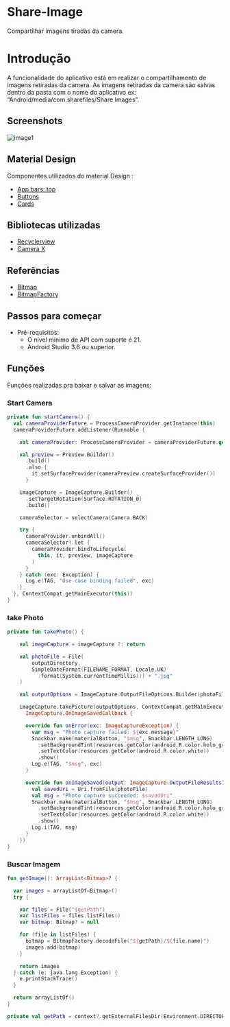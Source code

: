 # Share-Image

Compartilhar imagens tiradas da camera.

# Introdução

A funcionalidade do aplicativo está em realizar o compartilhamento de imagens retiradas da camera.
As imagens retiradas da camera são salvas dentro da pasta com o nome do aplicativo ex: “Android/media/com.sharefiles/Share Images”.

## Screenshots

![image1](screenshots/image_animada.gif "Gif animado")

## Material Design

Componentes utilizados do material Design :

- [App bars: top](https://material.io/components/app-bars-top)
- [Buttons](https://material.io/components/buttons)
- [Cards](https://material.io/components/cards)

## Bibliotecas utilizadas

- [Recyclerview](https://developer.android.com/guide/topics/ui/layout/recyclerview)
- [Camera X](https://developer.android.com/training/camerax)

## Referências

- [Bitmap](https://developer.android.com/reference/android/graphics/Bitmap)
- [BitmapFactory](https://developer.android.com/reference/android/graphics/BitmapFactory)

## Passos para começar

- Pré-requisitos:
  - O nível mínimo de API com suporte é 21.
  - Android Studio 3.6 ou superior.

## Funções

Funções realizadas pra baixar e salvar as imagens:

### Start Camera

```kotlin
private fun startCamera() {
  val cameraProviderFuture = ProcessCameraProvider.getInstance(this)
  cameraProviderFuture.addListener(Runnable {

    val cameraProvider: ProcessCameraProvider = cameraProviderFuture.get()

    val preview = Preview.Builder()
      .build()
      .also {
        it.setSurfaceProvider(cameraPreview.createSurfaceProvider())
      }

    imageCapture = ImageCapture.Builder()
      .setTargetRotation(Surface.ROTATION_0)
      .build()

    cameraSelector = selectCamera(Camera.BACK)

    try {
      cameraProvider.unbindAll()
      cameraSelector?.let {
        cameraProvider.bindToLifecycle(
          this, it, preview, imageCapture
        )
      }
    } catch (exc: Exception) {
      Log.e(TAG, "Use case binding failed", exc)
    }
  }, ContextCompat.getMainExecutor(this))
}

```

### take Photo

```kotlin
private fun takePhoto() {

    val imageCapture = imageCapture ?: return

    val photoFile = File(
        outputDirectory,
        SimpleDateFormat(FILENAME_FORMAT, Locale.UK)
          .format(System.currentTimeMillis()) + ".jpg"
    )

    val outputOptions = ImageCapture.OutputFileOptions.Builder(photoFile).build()

    imageCapture.takePicture(outputOptions, ContextCompat.getMainExecutor(this), object :
      ImageCapture.OnImageSavedCallback {

      override fun onError(exc: ImageCaptureException) {
        var msg = "Photo capture failed: ${exc.message}"
        Snackbar.make(materialButton, "$msg", Snackbar.LENGTH_LONG)
          .setBackgroundTint(resources.getColor(android.R.color.holo_green_light))
          .setTextColor(resources.getColor(android.R.color.white))
          .show()
        Log.e(TAG, "$msg", exc)
      }

      override fun onImageSaved(output: ImageCapture.OutputFileResults) {
        val savedUri = Uri.fromFile(photoFile)
        val msg = "Photo capture succeeded: $savedUri"
        Snackbar.make(materialButton, "$msg", Snackbar.LENGTH_LONG)
          .setBackgroundTint(resources.getColor(android.R.color.holo_green_light))
          .setTextColor(resources.getColor(android.R.color.white))
          .show()
        Log.i(TAG, msg)
      }
    })
}


```

### Buscar Imagem

```kotlin
fun getImage(): ArrayList<Bitmap>? {

  var images = arrayListOf<Bitmap>()
  try {

    var files = File("$getPath")
    var listFiles = files.listFiles()
    var bitmap: Bitmap? = null

    for (file in listFiles) {
      bitmap = BitmapFactory.decodeFile("${getPath}/${file.name}")
      images.add(bitmap)
    }

    return images
  } catch (e: java.lang.Exception) {
    e.printStackTrace()
  }

  return arrayListOf()
}

private val getPath = context?.getExternalFilesDir(Environment.DIRECTORY_DOWNLOADS)


```
